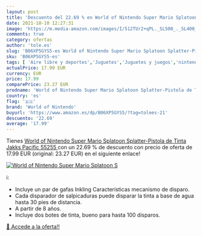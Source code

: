 ```yaml
---
layout: post
title: 'Descuento del 22.69 % en World of Nintendo Super Mario Splatoon S'
date: 2021-10-10 12:27:31
image: 'https://m.media-amazon.com/images/I/512TUr2+qPL._SL500_._SL400_.jpg'
comments: true
category: ofertas
author: 'tole.es'
slug: 'B06XP5GYS5-es World of Nintendo Super Mario Splatoon Splatter-Pistola de...'
sku: 'B06XP5GYS5-es'
tags: [ 'Aire libre y deportes','Juguetes','Juguetes y juegos','nintendo','world of nintendo', ]
actualPrice: 17.99 EUR
currency: EUR
price: 17.99
comparePrice: 23.27 EUR
prodname: 'World of Nintendo Super Mario Splatoon Splatter-Pistola de Tinta  Jakks Pacific 55255 '
country: 'es'
flag: '🇪🇸'
brand: 'World of Nintendo'
buyurl: 'https://www.amazon.es/dp/B06XP5GYS5/?tag=tolees-21'
descuento: '22.69'
average: '17.99'
---
```


Tienes [World of Nintendo Super Mario Splatoon Splatter-Pistola de Tinta  Jakks Pacific 55255 ](https://www.amazon.es/dp/B06XP5GYS5/?tag=tolees-21) con un 22.69 % de descuento con precio de oferta de 17.99 EUR (original: 23.27 EUR) en el siguiente enlace!

[![World of Nintendo Super Mario Splatoon S](https://m.media-amazon.com/images/I/512TUr2+qPL._SL500_._SL400_.jpg)](https://www.amazon.es/dp/B06XP5GYS5/?tag=tolees-21)

ℹ️:

- Incluye un par de gafas Inkling Características mecanismo de disparo.
- Cada disparador de salpicaduras puede disparar la tinta a base de agua hasta 30 pies de distancia.
- A partir de 8 años.
- Incluye dos botes de tinta, bueno para hasta 100 disparos.

[🛒 Accede a la oferta!!](https://www.amazon.es/dp/B06XP5GYS5/?tag=tolees-21)
